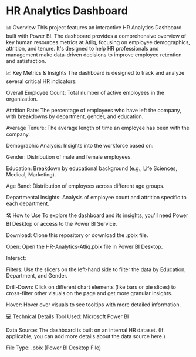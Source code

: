 # HR Analytics Dashboard
📊 Overview
This project features an interactive HR Analytics Dashboard built with Power BI. The dashboard provides a comprehensive overview of key human resources metrics at Atliq, focusing on employee demographics, attrition, and tenure. It's designed to help HR professionals and management make data-driven decisions to improve employee retention and satisfaction.

📈 Key Metrics & Insights
The dashboard is designed to track and analyze several critical HR indicators:

Overall Employee Count: Total number of active employees in the organization.

Attrition Rate: The percentage of employees who have left the company, with breakdowns by department, gender, and education.

Average Tenure: The average length of time an employee has been with the company.

Demographic Analysis: Insights into the workforce based on:

Gender: Distribution of male and female employees.

Education: Breakdown by educational background (e.g., Life Sciences, Medical, Marketing).

Age Band: Distribution of employees across different age groups.

Departmental Insights: Analysis of employee count and attrition specific to each department.

🛠️ How to Use
To explore the dashboard and its insights, you'll need Power BI Desktop or access to the Power BI Service.

Download: Clone this repository or download the .pbix file.

Open: Open the HR-Analytics-Atliq.pbix file in Power BI Desktop.

Interact:

Filters: Use the slicers on the left-hand side to filter the data by Education, Department, and Gender.

Drill-Down: Click on different chart elements (like bars or pie slices) to cross-filter other visuals on the page and get more granular insights.

Hover: Hover over visuals to see tooltips with more detailed information.

💻 Technical Details
Tool Used: Microsoft Power BI

Data Source: The dashboard is built on an internal HR dataset. (If applicable, you can add more details about the data source here.)

File Type: .pbix (Power BI Desktop File)
